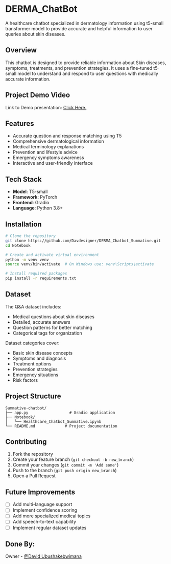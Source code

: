 # DERMA_ChatBot

A healthcare chatbot specialized in dermatology information using t5-small transformer model to provide accurate and helpful information to user queries about skin diseases.

## Overview

This chatbot is designed to provide reliable information about Skin diseases, symptoms, treatments, and prevention strategies. It uses a fine-tuned t5-small model to understand and respond to user questions with medically accurate information.

## Project Demo Video

Link to Demo presentation: [Click Here.](https://youtu.be/fA5zi3bdkCs)

## Features

- Accurate question and response matching using T5
- Comprehensive dermatological information
- Medical terminology explanations
- Prevention and lifestyle advice
- Emergency symptoms awareness
- Interactive and user-friendly interface

## Tech Stack

- **Model**: T5-small
- **Framework**: PyTorch
- **Frontend**: Gradio
- **Language**: Python 3.8+

## Installation

```bash
# Clone the repository
git clone https://github.com/Davdesigner/DERMA_Chatbot_Summative.git
cd Notebook

# Create and activate virtual environment
python -m venv venv
source venv/bin/activate  # On Windows use: venv\Scripts\activate

# Install required packages
pip install -r requirements.txt
```

## Dataset

The Q&A dataset includes:
- Medical questions about skin diseases
- Detailed, accurate answers
- Question patterns for better matching
- Categorical tags for organization

Dataset categories cover:
- Basic skin disease concepts
- Symptoms and diagnosis
- Treatment options
- Prevention strategies
- Emergency situations
- Risk factors

## Project Structure

```
Summative-chatbot/
├── app.py                  # Gradio application
├── Notebook/
│   └── Healthcare_Chatbot_Summative.ipynb 
└── README.md             # Project documentation
```


## Contributing

1. Fork the repository
2. Create your feature branch (`git checkout -b new_branch`)
3. Commit your changes (`git commit -m 'Add some'`)
4. Push to the branch (`git push origin new_branch`)
5. Open a Pull Request

## Future Improvements

- [ ] Add multi-language support
- [ ] Implement confidence scoring
- [ ] Add more specialized medical topics
- [ ] Add speech-to-text capability
- [ ] Implement regular dataset updates

## Done By:

Owner - [@David Ubushakebwimana](mailto:p.d.ubushakeb@alustudent.com)

